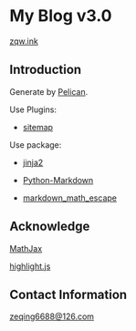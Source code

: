 # My Blog v3.0

[zqw.ink](https://zqw.ink)

## Introduction

Generate by [Pelican](https://getpelican.com/).

Use Plugins:

- [sitemap](https://github.com/pelican-plugins/sitemap)

Use package:

- [jinja2](https://github.com/pallets/jinja/)

- [Python-Markdown](https://python-markdown.github.io/)

- [markdown_math_escape](https://github.com/sgryjp/markdown_math_escape)

## Acknowledge

[MathJax](https://www.mathjax.org/)

[highlight.js](https://highlightjs.org/)

## Contact Information

zeqing6688@126.com
